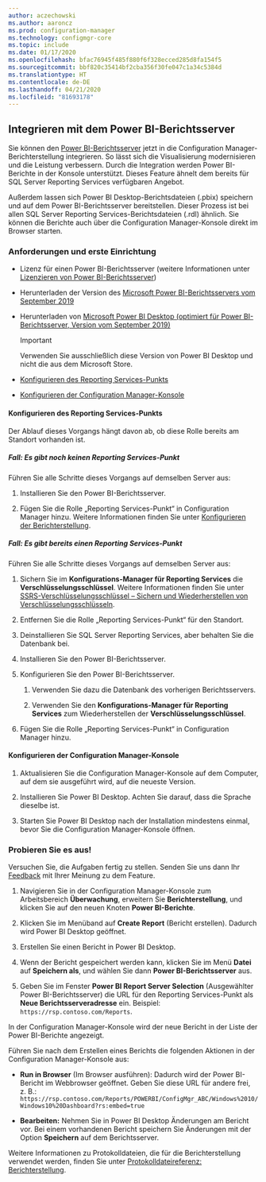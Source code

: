 ```yaml
---
author: aczechowski
ms.author: aaroncz
ms.prod: configuration-manager
ms.technology: configmgr-core
ms.topic: include
ms.date: 01/17/2020
ms.openlocfilehash: bfac76945f485f880f6f328ecced285d8fa154f5
ms.sourcegitcommit: bbf820c35414bf2cba356f30fe047c1a34c5384d
ms.translationtype: HT
ms.contentlocale: de-DE
ms.lasthandoff: 04/21/2020
ms.locfileid: "81693178"
---
```

## <a name="integrate-with-power-bi-report-server"></a><a name="bkmk_powerbi"></a> Integrieren mit dem Power BI-Berichtsserver

<!--3721603-->

Sie können den [Power BI-Berichtsserver](https://docs.microsoft.com/power-bi/report-server/get-started) jetzt in die Configuration Manager-Berichterstellung integrieren. So lässt sich die Visualisierung modernisieren und die Leistung verbessern. Durch die Integration werden Power BI-Berichte in der Konsole unterstützt. Dieses Feature ähnelt dem bereits für SQL Server Reporting Services verfügbaren Angebot.

Außerdem lassen sich Power BI Desktop-Berichtsdateien (.pbix) speichern und auf dem Power BI-Berichtsserver bereitstellen. Dieser Prozess ist bei allen SQL Server Reporting Services-Berichtsdateien (.rdl) ähnlich. Sie können die Berichte auch über die Configuration Manager-Konsole direkt im Browser starten.

### <a name="prerequisites-and-initial-setup"></a>Anforderungen und erste Einrichtung

- Lizenz für einen Power BI-Berichtsserver (weitere Informationen unter [Lizenzieren von Power BI-Berichtsserver](https://docs.microsoft.com/power-bi/report-server/get-started#licensing-power-bi-report-server))

- Herunterladen der Version des [Microsoft Power BI-Berichtsservers vom September 2019](https://www.microsoft.com/download/details.aspx?id=57270)

- Herunterladen von [Microsoft Power BI Desktop (optimiert für Power BI-Berichtsserver, Version vom September 2019)](https://www.microsoft.com/download/details.aspx?id=57271)

    > [!IMPORTANT]
    > Verwenden Sie ausschließlich diese Version von Power BI Desktop und nicht die aus dem Microsoft Store.

- [Konfigurieren des Reporting Services-Punkts](#bkmk_powerbi-rsp)

- [Konfigurieren der Configuration Manager-Konsole](#bkmk_powerbi-console)

#### <a name="configure-the-reporting-services-point"></a><a name="bkmk_powerbi-rsp"></a> Konfigurieren des Reporting Services-Punkts

Der Ablauf dieses Vorgangs hängt davon ab, ob diese Rolle bereits am Standort vorhanden ist.

##### <a name="if-you-dont-have-a-reporting-services-point"></a>Fall: Es gibt noch keinen Reporting Services-Punkt

Führen Sie alle Schritte dieses Vorgangs auf demselben Server aus:

1. Installieren Sie den Power BI-Berichtsserver.

2. Fügen Sie die Rolle „Reporting Services-Punkt“ in Configuration Manager hinzu. Weitere Informationen finden Sie unter [Konfigurieren der Berichterstellung](../../../../servers/manage/configuring-reporting.md).

##### <a name="if-you-already-have-a-reporting-services-point"></a>Fall: Es gibt bereits einen Reporting Services-Punkt

Führen Sie alle Schritte dieses Vorgangs auf demselben Server aus:

1. Sichern Sie im **Konfigurations-Manager für Reporting Services** die **Verschlüsselungsschlüssel**. Weitere Informationen finden Sie unter [SSRS-Verschlüsselungsschlüssel – Sichern und Wiederherstellen von Verschlüsselungsschlüsseln](https://docs.microsoft.com/sql/reporting-services/install-windows/ssrs-encryption-keys-back-up-and-restore-encryption-keys).

1. Entfernen Sie die Rolle „Reporting Services-Punkt“ für den Standort.

1. Deinstallieren Sie SQL Server Reporting Services, aber behalten Sie die Datenbank bei.

1. Installieren Sie den Power BI-Berichtsserver.

1. Konfigurieren Sie den Power BI-Berichtsserver.

    1. Verwenden Sie dazu die Datenbank des vorherigen Berichtsservers.

    1. Verwenden Sie den **Konfigurations-Manager für Reporting Services** zum Wiederherstellen der **Verschlüsselungsschlüssel**.

1. Fügen Sie die Rolle „Reporting Services-Punkt“ in Configuration Manager hinzu.

#### <a name="configure-the-configuration-manager-console"></a><a name="bkmk_powerbi-console"></a> Konfigurieren der Configuration Manager-Konsole

1. Aktualisieren Sie die Configuration Manager-Konsole auf dem Computer, auf dem sie ausgeführt wird, auf die neueste Version.

1. Installieren Sie Power BI Desktop. Achten Sie darauf, dass die Sprache dieselbe ist.

1. Starten Sie Power BI Desktop nach der Installation mindestens einmal, bevor Sie die Configuration Manager-Konsole öffnen.

### <a name="try-it-out"></a>Probieren Sie es aus!

Versuchen Sie, die Aufgaben fertig zu stellen. Senden Sie uns dann Ihr [Feedback](../../../../understand/find-help.md#product-feedback) mit Ihrer Meinung zu dem Feature.

1. Navigieren Sie in der Configuration Manager-Konsole zum Arbeitsbereich **Überwachung**, erweitern Sie **Berichterstellung**, und klicken Sie auf den neuen Knoten **Power BI-Berichte**.

1. Klicken Sie im Menüband auf **Create Report** (Bericht erstellen). Dadurch wird Power BI Desktop geöffnet.

1. Erstellen Sie einen Bericht in Power BI Desktop.

1. Wenn der Bericht gespeichert werden kann, klicken Sie im Menü **Datei** auf **Speichern als**, und wählen Sie dann **Power BI-Berichtsserver** aus.

1. Geben Sie im Fenster **Power BI Report Server Selection** (Ausgewählter Power BI-Berichtsserver) die URL für den Reporting Services-Punkt als **Neue Berichtsserveradresse** ein. Beispiel: `https://rsp.contoso.com/Reports`.

In der Configuration Manager-Konsole wird der neue Bericht in der Liste der Power BI-Berichte angezeigt.

Führen Sie nach dem Erstellen eines Berichts die folgenden Aktionen in der Configuration Manager-Konsole aus:

- **Run in Browser** (Im Browser ausführen): Dadurch wird der Power BI-Bericht im Webbrowser geöffnet. Geben Sie diese URL für andere frei, z. B.: `https://rsp.contoso.com/Reports/POWERBI/ConfigMgr_ABC/Windows%2010/Windows10%20Dashboard?rs:embed=true`

- **Bearbeiten:** Nehmen Sie in Power BI Desktop Änderungen am Bericht vor. Bei einem vorhandenen Bericht speichern Sie Änderungen mit der Option **Speichern** auf dem Berichtsserver.

Weitere Informationen zu Protokolldateien, die für die Berichterstellung verwendet werden, finden Sie unter [Protokolldateireferenz: Berichterstellung](../../../../plan-design/hierarchy/log-files.md#BKMK_ReportLog).
